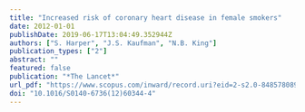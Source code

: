```yaml
---
title: "Increased risk of coronary heart disease in female smokers"
date: 2012-01-01
publishDate: 2019-06-17T13:04:49.352944Z
authors: ["S. Harper", "J.S. Kaufman", "N.B. King"]
publication_types: ["2"]
abstract: ""
featured: false
publication: "*The Lancet*"
url_pdf: "https://www.scopus.com/inward/record.uri?eid=2-s2.0-84857808953&doi=10.1016%2fS0140-6736%2812%2960344-4&partnerID=40&md5=342a414bb97d148e94a62459152fe2ff"
doi: "10.1016/S0140-6736(12)60344-4"
---
```



